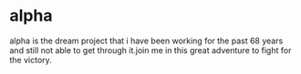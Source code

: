 # alpha
alpha is the dream project that i have been working for the past 68 years and still not able to get through it.join me in this great adventure to fight for the victory.
